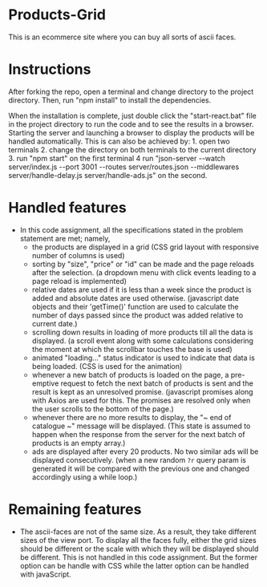 # Products-Grid
This is an ecommerce site where you can buy all sorts of ascii faces.

# Instructions
After forking the repo, open a terminal and change directory to the project directory. Then, run "npm install" to install the
dependencies.

When the installation is complete, just double click the "start-react.bat" file in the project directory to run the code and 
to see the results in a browser. Starting the server and launching a browser to display the products will be
handled automatically. This is can also be achieved by:
    1. open two terminals
    2. change the directory on both terminals to the current directory
    3. run "npm start" on the first terminal
    4  run "json-server --watch server/index.js --port 3001 --routes server/routes.json --middlewares server/handle-delay.js server/handle-ads.js" on the second.

# Handled features
- In this code assignment, all the specifications stated in the problem statement are met; namely,
   + the products are displayed in a grid (CSS grid layout with responsive number of columns is used)
   + sorting by "size", "price" or "id" can be made and the page reloads after the selection.
     (a dropdown menu with click events leading to a page reload is implemented)
   + relative dates are used if it is less than a week since the product is added and 
     absolute dates are used otherwise. (javascript date objects and their 'getTime()' function
     are used to calculate the number of days passed since the product was added relative to
     current date.)
   + scrolling down results in loading of more products till all the data is displayed.
     (a scroll event along with some calculations considering the moment at which the scrollbar 
      touches the base is used)
   + animated "loading..." status indicator is used to indicate that data is being loaded.
     (CSS is used for the animation)
   + whenever a new batch of products is loaded on the page, a pre-emptive request to fetch the
     next batch of products is sent and the result is kept as an unresolved promise. 
     (javascript promises along with Axios are used for this. The promises are resolved only when
      the user scrolls to the bottom of the page.)
   + whenever there are no more results to display, the "~ end of catalogue ~" message will be 
     displayed. (This state is assumed to happen when the response from the server for the next
     batch of products is an empty array.)
   + ads are displayed after every 20 products. No two similar ads will be displayed consecutively.
     (when a new random `?r` query param is generated it will be compared with the previous one and
      changed accordingly using a while loop.)

# Remaining features

- The ascii-faces are not of the same size. As a result, they take different sizes of the view port.
  To display all the faces fully, either the grid sizes should be different or the scale with which 
  they will be displayed should be different. This is not handled in this code assignment. But the 
  former option can be handle with CSS while the latter option can be handled with javaScript.
